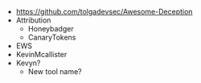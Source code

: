 - https://github.com/tolgadevsec/Awesome-Deception
- Attribution
  - Honeybadger
  - CanaryTokens
- EWS
- KevinMcallister
- Kevyn?
  - New tool name?
